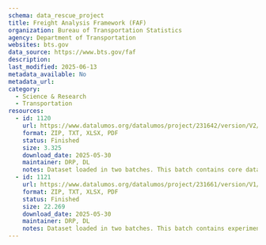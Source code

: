 ```yaml
---
schema: data_rescue_project 
title: Freight Analysis Framework (FAF)
organization: Bureau of Transportation Statistics
agency: Department of Transportation
websites: bts.gov
data_source: https://www.bts.gov/faf
description: 
last_modified: 2025-06-13
metadata_available: No
metadata_url: 
category:
  - Science & Research 
  - Transportation 
resources:
  - id: 1120
    url: https://www.datalumos.org/datalumos/project/231642/version/V2/view
    format: ZIP, TXT, XLSX, PDF
    status: Finished
    size: 3.325
    download_date: 2025-05-30
    maintainer: DRP, DL
    notes: Dataset loaded in two batches. This batch contains core datasets, GIS information, and metadata.
  - id: 1121
    url: https://www.datalumos.org/datalumos/project/231661/version/V1/view
    format: ZIP, TXT, XLSX, PDF
    status: Finished
    size: 22.269
    download_date: 2025-05-30
    maintainer: DRP, DL
    notes: Dataset loaded in two batches. This batch contains experimental county-level data.
---
```

